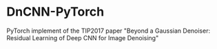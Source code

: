 # DnCNN-PyTorch
PyTorch implement of the TIP2017 paper "Beyond a Gaussian Denoiser: Residual Learning of Deep CNN for Image Denoising"
